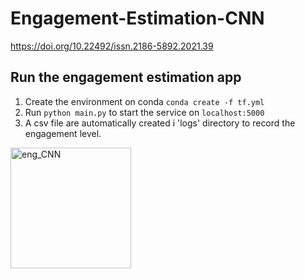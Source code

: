 # Engagement-Estimation-CNN
https://doi.org/10.22492/issn.2186-5892.2021.39

## Run the engagement estimation app
1. Create the environment on conda `conda create -f tf.yml` 
2. Run `python main.py` to start the service on `localhost:5000`
3. A csv file are automatically created i 'logs' directory to record the engagement level.

<img width="193" alt="eng_CNN" src="https://user-images.githubusercontent.com/49575067/144656882-8ac80d4b-26c7-4f20-9a39-e3ce75d15f47.png">
